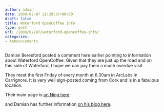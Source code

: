 ```yaml
---
author: admin
date: 2008-02-07 21:29:37+00:00
draft: false
title: Waterford OpenCoffee Info
type: post
url: /2008/02/07/waterford-opencoffee-info/
categories:
- Announcements
---
```


Damian Beresford posted a comment here earlier pointing to information about Waterford OpenCoffee. Given that they are just up the road and on this side of Waterford, I hope we can pay them a much overdue visit.

They meet the first Friday of every month at 8.30am in ArcLabs in Carrignore. It is very well sign-posted coming from Cork and is in a fabulous location.

Their main page is [on Ning here](http://occwaterford.ning.com/)

and Damian has further information [on his blog here](http://www.damianberesford.com/2008/02/07/waterford-open-coffee-club/).

